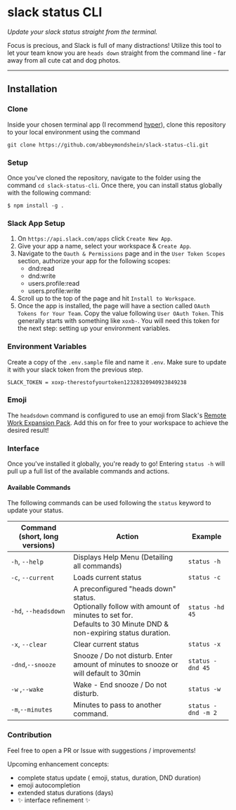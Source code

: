 # slack status CLI

_Update your slack status straight from the terminal._

Focus is precious, and Slack is full of many distractions! Utilize this tool to let your team know you are `heads down` straight from the command line - far away from all cute cat and dog photos.

---

## Installation

### Clone

Inside your chosen terminal app (I recommend [hyper](https://hyper.is/)), clone this repository to your local environment using the command

`git clone https://github.com/abbeymondshein/slack-status-cli.git`

### Setup

Once you've cloned the repository, navigate to the folder using the command `cd slack-status-cli`. Once there, you can install status globally with the following command:

```shell
$ npm install -g .
```

### Slack App Setup

1. On `https://api.slack.com/apps` click `Create New App`.
2. Give your app a name, select your workspace & `Create App`.
3. Navigate to the `Oauth & Permissions` page and in the `User Token Scopes` section, authorize your app for the following scopes:
   - dnd:read
   - dnd:write
   - users.profile:read
   - users.profile:write
4. Scroll up to the top of the page and hit `Install to Workspace`.
5. Once the app is installed, the page will have a section called `OAuth Tokens for Your Team`. Copy the value following `User OAuth Token`. This generally starts with something like `xoxb-`. You will need this token for the next step: setting up your environment variables.

### Environment Variables

Create a copy of the `.env.sample` file and name it `.env`. Make sure to update it with your slack token from the previous step.

```
SLACK_TOKEN = xoxp-therestofyourtoken12328320940923849238
```

### Emoji

The `headsdown` command is configured to use an emoji from Slack's [Remote Work Expansion Pack](https://slack.com/blog/collaboration/new-emoji-pack-to-help-with-your-remote-work-balance). Add this on for free to your workspace to achieve the desired result!

### Interface

Once you've installed it globally, you're ready to go! Entering `status -h` will pull up a full list of the available commands and actions.

#### Available Commands

The following commands can be used following the `status` keyword to update your status.

| Command (short, long versions) | Action                                                                                                                                                       | Example            |
| ------------------------------ | ------------------------------------------------------------------------------------------------------------------------------------------------------------ | ------------------ |
| `-h`, `--help`                 | Displays Help Menu (Detailing all commands)                                                                                                                  | `status -h`        |
| `-c`, `--current`              | Loads current status                                                                                                                                         | `status -c`        |
| `-hd`, `--headsdown`           | A preconfigured "heads down" status. <br> Optionally follow with amount of minutes to set for.<br> Defaults to 30 Minute DND & non-expiring status duration. | `status -hd 45`    |
| `-x`, `--clear`                | Clear current status                                                                                                                                         | `status -x`        |
| `-dnd`,`--snooze`              | Snooze / Do not disturb. Enter amount of minutes to snooze or will default to 30min                                                                          | `status -dnd 45`   |
| `-w` ,`--wake`                 | Wake - End snooze / Do not disturb.                                                                                                                          | `status -w`        |
| `-m`,`--minutes`               | Minutes to pass to another command.                                                                                                                          | `status -dnd -m 2` |

### Contribution

Feel free to open a PR or Issue with suggestions / improvements!

Upcoming enhancement concepts:

- complete status update ( emoji, status, duration, DND duration)
- emoji autocompletion
- extended status durations (days)
- ✨ interface refinement ✨
